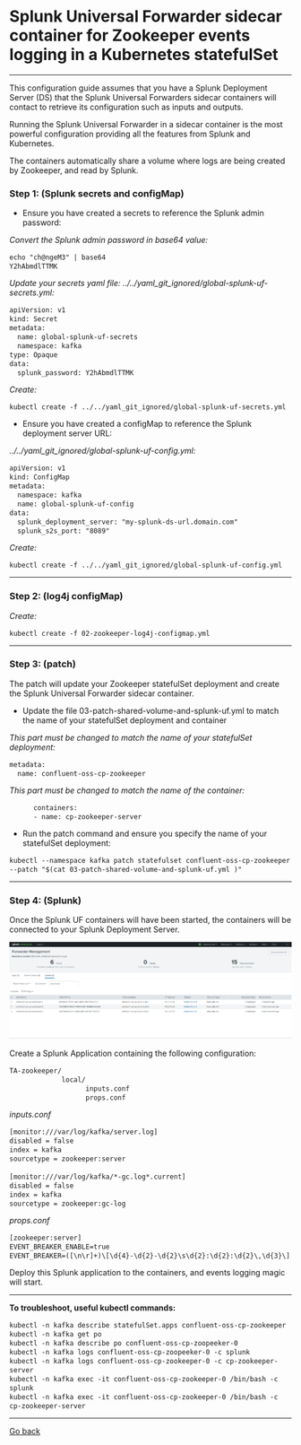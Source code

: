 # Splunk Universal Forwarder sidecar container for Zookeeper events logging in a Kubernetes statefulSet

--------------------------------------------------------------------------------

This configuration guide assumes that you have a Splunk Deployment Server (DS) that the Splunk Universal Forwarders sidecar containers will contact to retrieve its configuration such as inputs and outputs.

Running the Splunk Universal Forwarder in a sidecar container is the most powerful configuration providing all the features from Splunk and Kubernetes.

The containers automatically share a volume where logs are being created by Zookeeper, and read by Splunk.

### Step 1: (Splunk secrets and configMap)

- Ensure you have created a secrets to reference the Splunk admin password:

*Convert the Splunk admin password in base64 value:*

```
echo "ch@ngeM3" | base64
Y2hAbmdlTTMK
```

*Update your secrets yaml file: ../../yaml_git_ignored/global-splunk-uf-secrets.yml:*

```
apiVersion: v1
kind: Secret
metadata:
  name: global-splunk-uf-secrets
  namespace: kafka
type: Opaque
data:
  splunk_password: Y2hAbmdlTTMK
```

*Create:*

```
kubectl create -f ../../yaml_git_ignored/global-splunk-uf-secrets.yml
```

- Ensure you have created a configMap to reference the Splunk deployment server URL:

*../../yaml_git_ignored/global-splunk-uf-config.yml:*

```
apiVersion: v1
kind: ConfigMap
metadata:
  namespace: kafka
  name: global-splunk-uf-config
data:
  splunk_deployment_server: "my-splunk-ds-url.domain.com"
  splunk_s2s_port: "8089"
```

*Create:*

```
kubectl create -f ../../yaml_git_ignored/global-splunk-uf-config.yml
```

--------------------------------------------------------------------------------

### Step 2: (log4j configMap)

*Create:*

```
kubectl create -f 02-zookeeper-log4j-configmap.yml

```

--------------------------------------------------------------------------------

### Step 3: (patch)

The patch will update your Zookeeper statefulSet deployment and create the Splunk Universal Forwarder sidecar container.

- Update the file 03-patch-shared-volume-and-splunk-uf.yml to match the name of your statefulSet deployment and container

*This part must be changed to match the name of your statefulSet deployment:*

```
metadata:
  name: confluent-oss-cp-zookeeper
```

*This part must be changed to match the name of the container:*

```
      containers:
      - name: cp-zookeeper-server
```

- Run the patch command and ensure you specify the name of your statefulSet deployment:

```
kubectl --namespace kafka patch statefulset confluent-oss-cp-zookeeper --patch "$(cat 03-patch-shared-volume-and-splunk-uf.yml )"
```

--------------------------------------------------------------------------------

### Step 4: (Splunk)

Once the Splunk UF containers will have been started, the containers will be connected to your Splunk Deployment Server.

![screen1](../../../docs/img/zookeeper-ds.png)

Create a Splunk Application containing the following configuration:

```
TA-zookeeper/
             local/
                   inputs.conf
                   props.conf
```

*inputs.conf*

```
[monitor:///var/log/kafka/server.log]
disabled = false
index = kafka
sourcetype = zookeeper:server

[monitor:///var/log/kafka/*-gc.log*.current]
disabled = false
index = kafka
sourcetype = zookeeper:gc-log
```

*props.conf*

```
[zookeeper:server]
EVENT_BREAKER_ENABLE=true
EVENT_BREAKER=([\n\r]+)\[\d{4}-\d{2}-\d{2}\s\d{2}:\d{2}:\d{2}\,\d{3}\]
```

Deploy this Splunk application to the containers, and events logging magic will start.

--------------------------------------------------------------------------------

**To troubleshoot, useful kubectl commands:**

```
kubectl -n kafka describe statefulSet.apps confluent-oss-cp-zookeeper
kubectl -n kafka get po
kubectl -n kafka describe po confluent-oss-cp-zoopeeker-0
kubectl -n kafka logs confluent-oss-cp-zoopeeker-0 -c splunk
kubectl -n kafka logs confluent-oss-cp-zookeeper-0 -c cp-zookeeper-server
kubectl -n kafka exec -it confluent-oss-cp-zookeeper-0 /bin/bash -c splunk
kubectl -n kafka exec -it confluent-oss-cp-zookeeper-0 /bin/bash -c cp-zookeeper-server
```

--------------
[Go back](../)